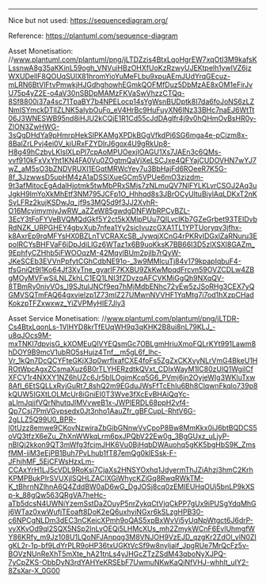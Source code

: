 
----------------------------------------------------------
Nice but not used: https://sequencediagram.org/

Reference: https://plantuml.com/sequence-diagram

Asset Monetisation: //www.plantuml.com/plantuml/png/jLTDZzis4BtxLqoHgrEW7xqOtI3M9kafsKLssnwA8g35aKKinL59ogh_VNVuiHBzOHXfUoKzRzwyUJEKtpelh1ywlVZ6jzWXUDellF8QOUqSUlX81hromYioYuMeFLbu9xpuAEmJUdYrqGEcuz-mLRN6BtVlFtvPmwkjHJGdhghowhEGmkQOFMfDuz5DbMzAE8xOM1eFirJvU75p4yZ2E-o4aV30nSBDpMAMzFKVaSwVhzzCTQq-8Sf8800i37a4sc71TpaBY7b4NPELocp14sYgWsnBUDptk8I7da6foJoNS6zLZNmISYmckDTlIZLNK5aIybOuFo_eV4HrBc9HuFuyXN6INz33BHc7naEJ6WtTt06J3WNESWB95nd8iHJU2kCQjE1R1Cd55cJdDAglfr4j9v0hQHmOvBsHR0y-ZlON3ZwHWG-3sQgDHdYa9pHmrpHekSlPKAMgXPDkBGgVfkdPi6SG6mga4e-pCizm8x-8BalZrLPvj4ei0V_kiURxFZYDIrJ6gox4U9gRkUp8-H8g49hCzbyLKlslXLpPl7cpAoMPUOexjIOAGU1Xs7JAEn3c6QMs-vvf910kFxVxYht1KN4FA0Vu0ZOgtmQaVjXeLSCJxe4QFYajCUDOVHN7wYJ7wZ_aM5sO3bZNDVRUXI1EGqtMRWcYey7u3BbHajFd6ROeeR7K5G-8f_3JzwwsD5upHM4zA1aDSSIXueGCm5VPUe6mO3zjzdm-9t3afMitocEgAdalHjotmk5twMbPRxSMjs7zNLmuQV7NlFYLKLvrCSOJ2Aq3uJgkH9ImYoXkMhEtf3NM795JCFp1O_Hhhqd8s3JBrOCyUltuBiylAqLDKxT2nKSvLFRz2kujKSDwJq_jf9s3MQ5d9f3JJ2XvhR-O16McyimymjyJwRW_aZZeW85gwdgDNFWbRPCyBZL-3EcY3tFoFYVeBVQMQdGkf5Y2ct5kXMipPUu7QILvcIKb7GZeGrbet93TEIDvbRdNZK_URPGHEY4gbvXub7nfea1Yy2sicIvuzcGXA1TL1YPTUoryqv3jfhx-k8AxrEp9rqMFYsHX0BZLnTVCRAXcSB_JywqjXCnG4rPKRyIDGxlZaRNuru3EpoIRCYsBHFVaF6jDpJdiLlGz6WTaz1x6B9uoKksK7BB66I3D5zlXSXl8GAZm_9EphfyCZHhb5jFWOOqzM-42MqylBUm2pjIb7rQyW-JKeSCEb3EVVnPpfytCGhCdbNE91o-_3w9MMlcuTj84v179kpapIqbuF4-tfsGniQt9I1Ko64Jf3XyTne_gyarIF7KXBU9ZkKwMpqdFrcvn59OVZCDLw4ZBgMOyMVFwSiLNLZkhLC1EQ1LNI3fZDvzqAFCVKMiGgQh9NXqQV-8TBmRy0nivVOs_l9SJtulJNCf9eq7hMjMdbENhc72vEw5zJSoRHg3CEX7yQGMVSQTmFAQ64gxvielzp1Z73mlZ27UMwnNVVHF1YqMtg7i7od1hXzpCHadKokzpTFZxwxwz_YiZVPMyHIE7Jly3

Asset Service Monetisation: //www.plantuml.com/plantuml/png/jLTDR-Cs4BtxLqonLs-1VlHYD8krTfEUqWH9q3qKHK2B8ui8nL79KLJ_-u8qJOcs9M-mxTNKl7dpvisG_kXOMEuQlVYEQsmGc7OBLgmHriuXmoFQLrKYt991Lawm8hDOY9B9mcV1ubRO5sHujz4Tnf__m5gL6f_lhc-Vr_1kQn7DcQCYFteGKjX3p0wrflxafCXE4foFs5ZgZxCKXvyNLrVmG4BkeU1HROtWpcAgxZCsmaXuz6B0rTLYHERzdtkQVxt_CDIxWayM1IC80zUlQ1WgilCfXFCV1r4NXXY1NZ6hUZc6Jr5bILOgimKcq5G6_PVmj6jn2OyjeWIg3WKluTxw8AfI_6EtSQLLxRvjGuRt7_8shQ2m9EGduJWsFfTcEhIu6Bh8ClqwnFkqlo739p8kQUW5IGXtLOLMcUr8iGniEI0T3Wve3fXcEvBHAiQqYc-aLImJqjjfVQrNhutqJlMVvweB1x-JWPlERDL68ppH2vf4-Qp7Csj7PmVGvpsedx0Jt3nho1AauZfr_gBFCupL-RhtV6G-2gLLZ5Q99U0_BPR-l0tUzz8emwe9CKovNzwiraZbGibGNnwVvCpoP8Bw8MmKkx0iJ6btBQDCS5oVQ3tfzX6eZu_ZhXnWWkqLrm6pxJPQbV22Ew0g_3BgGUxz_uLjyP-nBIQj2kkon9QT3mWfg3fcjmJHK6Vu0BjHqbDWAuohq5gKK5bgHbS9K_ZmsfMM-iiM3eEjPB1Buh7PvLhub1fT87emQg0klESsk-F-JFhjhMF_5EjCFWsHzxLm-CCAxYrH1LJ5cVDL9RoKsi7CjaXs2HNSYOxhq1JdyermThJZiAhzj3hmC2KrhKPMPBukPIrSVUXjISQHLZAClXGiWhycKZiGq8RwqRWkTM-K_tBhrnNZlhnA6Q4ZddBW0aD6wG_DgJOSj8cq0zEMIEUHqOUj5bnLP9kXSp-k_88gQw563QRgVA7heHc-aTb5dcsN4UWNiYzemSstDaZOuyP5nrZykqCtVjqCkPP7gUx9iPUSgYdqMhGj6WTaz0xwWufjTEoaft8DoK2eQ6uxhyiNGxr6kSLzgHPB30-c6NPCgNLDm3dEC3nCKeicXPmh9oQAS5xpBxWvVi5yUqNpWtgct6J6drP-vyXKvOd9ql2SQX5NSp2InLvOEQi5LHMcXUs_mh2ZmykWCnF6EvlUhmgfWY86KRfy_m9Jz108U1LQoNFJAnpqg3M8VNJOH9VzEJD_qzgKr2ZdOl_ylN0ZIgKL2r-1p-bf9LdYrPLR9oHP36txUGKtVcSf9w8nyljaif_JpgRUe7MrQcFz5v-BOVzNUnReXhT5mXte_hA21tnLs4yJHGcZTzZSdM43qboNyXJPQ-7yCpZKS-ObbDyN3rdYAHYeKRSEbF7UwmuNKwKaQiNfVHJ-whhlt_uIY2-8ZsXar-X_0G00